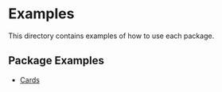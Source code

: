 # Examples

This directory contains examples of how to use each package.

## Package Examples

* [Cards](https://github.com/anthonyrouseau/games/tree/master/examples/cards_example.go)